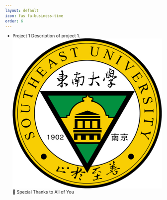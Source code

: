 ```yaml
---
layout: default
icon: fas fa-business-time
order: 6
---
```


- Project 1
  Description of project 1.
  [![Project 1 Image](/images/SEU.png)](/_posts/2024-03-24-03242024.md) 🤝 Special Thanks to All of You

